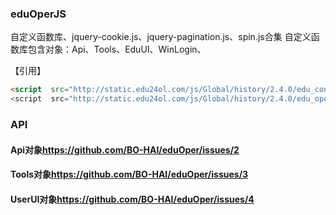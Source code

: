 ﻿### eduOperJS
自定义函数库、jquery-cookie.js、jquery-pagination.js、spin.js合集
自定义函数库包含对象：Api、Tools、EduUI、WinLogin、

【引用】
```html
<script  src="http://static.edu24ol.com/js/Global/history/2.4.0/edu_config.js"></scrpit>
<script  src="http://static.edu24ol.com/js/Global/history/2.4.0/edu_oper.js"></scrpit>
```
### API
#### Api对象<https://github.com/BO-HAI/eduOper/issues/2>
#### Tools对象<https://github.com/BO-HAI/eduOper/issues/3>
#### UserUI对象<https://github.com/BO-HAI/eduOper/issues/4>
